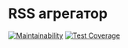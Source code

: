 # RSS агрегатор
[![Maintainability](https://api.codeclimate.com/v1/badges/638d225b2fa68d277f7d/maintainability)](https://codeclimate.com/github/Vasya231/frontend-project-lvl3/maintainability)
[![Test Coverage](https://api.codeclimate.com/v1/badges/638d225b2fa68d277f7d/test_coverage)](https://codeclimate.com/github/Vasya231/frontend-project-lvl3/test_coverage)

